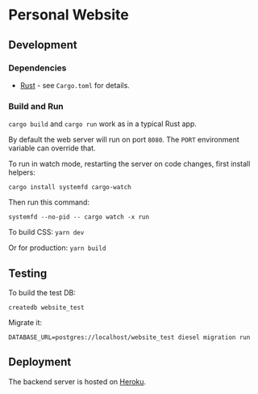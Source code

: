 Personal Website
===

## Development

### Dependencies

* [Rust](https://www.rust-lang.org/) - see `Cargo.toml` for details.

### Build and Run

`cargo build` and `cargo run` work as in a typical Rust app.

By default the web server will run on port `8080`.
The `PORT` environment variable can override that.

To run in watch mode, restarting the server on code changes, first install helpers:
```
cargo install systemfd cargo-watch
```

Then run this command:
```
systemfd --no-pid -- cargo watch -x run
```

To build CSS:
`yarn dev`

Or for production:
`yarn build`

## Testing

To build the test DB:

```
createdb website_test
```

Migrate it:
```
DATABASE_URL=postgres://localhost/website_test diesel migration run
```

## Deployment

The backend server is hosted on [Heroku](https://www.heroku.com/).
